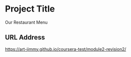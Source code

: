 # Project Title

Our Restaurant Menu

## URL Address
https://art-jimmy.github.io/coursera-test/module2-revision2/
